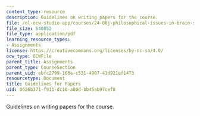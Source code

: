 ```yaml
---
content_type: resource
description: Guidelines on writing papers for the course.
file: /ol-ocw-studio-app/courses/24-08j-philosophical-issues-in-brain-science-spring-2009/0626b371f911dc10a80dbb45ab97cef8_MIT24_08JS09_assn06.pdf
file_size: 540852
file_type: application/pdf
learning_resource_types:
- Assignments
license: https://creativecommons.org/licenses/by-nc-sa/4.0/
ocw_type: OCWFile
parent_title: Assignments
parent_type: CourseSection
parent_uid: ebfc2799-166e-c531-4907-41d921ef1473
resourcetype: Document
title: Guidelines for Papers
uid: 0626b371-f911-dc10-a80d-bb45ab97cef8
---
```

Guidelines on writing papers for the course.